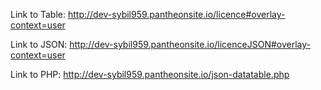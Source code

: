 Link to Table: http://dev-sybil959.pantheonsite.io/licence#overlay-context=user

Link to JSON: http://dev-sybil959.pantheonsite.io/licenceJSON#overlay-context=user

Link to PHP: http://dev-sybil959.pantheonsite.io/json-datatable.php
